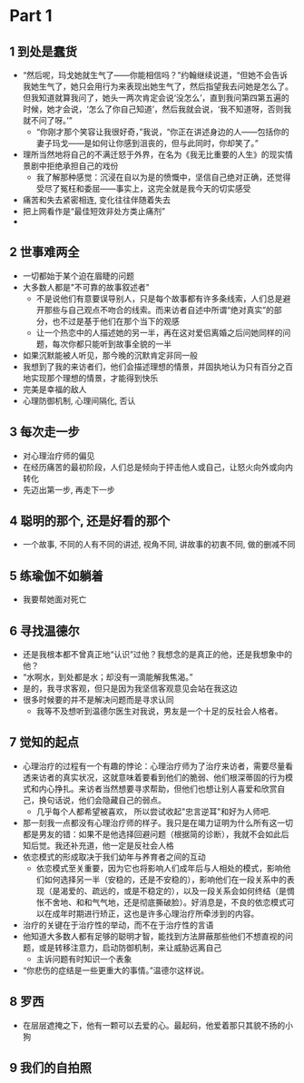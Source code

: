 # Part 1
## 1 到处是蠢货
- “然后呢，玛戈她就生气了——你能相信吗？”约翰继续说道，“但她不会告诉我她生气了，她只会用行为来表现出她生气了，然后指望我去问她是怎么了。但我知道就算我问了，她头一两次肯定会说‘没怎么’，直到我问第四第五遍的时候，她才会说，‘怎么了你自己知道’，然后我就会说，‘我不知道呀，否则我就不问了呀。’”
    - “你刚才那个笑容让我很好奇，”我说，“你正在讲述身边的人——包括你的妻子玛戈——是如何让你感到沮丧的，但与此同时，你却笑了。”
- 理所当然地将自己的不满迁怒于外界，在名为《我无比重要的人生》的现实情景剧中拒绝承担自己的戏份
    - 我了解那种感觉：沉浸在自以为是的愤慨中，坚信自己绝对正确，还觉得受尽了冤枉和委屈——事实上，这完全就是我今天的切实感受
- 痛苦和失去紧密相连, 变化往往伴随着失去
- 把上网看作是“最佳短效非处方类止痛剂”
- 
## 2 世事难两全
- 一切都始于某个迫在眉睫的问题
- 大多数人都是"不可靠的故事叙述者"
    - 不是说他们有意要误导别人，只是每个故事都有许多条线索，人们总是避开那些与自己观点不吻合的线索。而来访者自述中所谓“绝对真实”的部分，也不过是基于他们在那个当下的观感
    - 让一个热恋中的人描述她的另一半，再在这对爱侣离婚之后问她同样的问题，每次你都只能听到故事全貌的一半
- 如果沉默能被人听见，那今晚的沉默肯定非同一般
- 我想到了我的来访者们，他们会描述理想的情景，并固执地认为只有百分之百地实现那个理想的情景，才能得到快乐
- 完美是幸福的敌人
- 心理防御机制, 心理间隔化, 否认

## 3 每次走一步
- 对心理治疗师的偏见
- 在经历痛苦的最初阶段，人们总是倾向于抨击他人或自己，让怒火向外或向内转化
- 先迈出第一步, 再走下一步

## 4 聪明的那个, 还是好看的那个
- 一个故事, 不同的人有不同的讲述, 视角不同, 讲故事的初衷不同, 做的删减不同

## 5 练瑜伽不如躺着
- 我要帮她面对死亡

## 6 寻找温德尔
- 还是我根本都不曾真正地“认识”过他？我想念的是真正的他，还是我想象中的他？
- “水啊水，到处都是水；却没有一滴能解我焦渴。”
- 是的，我寻求客观，但只是因为我坚信客观意见会站在我这边
- 很多时候要的并不是解决问题而是寻求认同
    - 我等不及想听到温德尔医生对我说，男友是一个十足的反社会人格者。

## 7 觉知的起点
- 心理治疗的过程有一个有趣的悖论：心理治疗师为了治疗来访者，需要尽量看透来访者的真实状况，这就意味着要看到他们的脆弱、他们根深蒂固的行为模式和内心挣扎。来访者当然想要寻求帮助，但他们也想让别人喜爱和欣赏自己，换句话说，他们会隐藏自己的弱点。
    - 几乎每个人都希望被喜欢， 所以尝试收起"忠言逆耳"和好为人师吧.
- 那一刻我一点都没有心理治疗师的样子。我只是在竭力证明为什么所有这一切都是男友的错：如果不是他选择回避问题（根据简的诊断），我就不会如此后知后觉。我还补充道，他一定是反社会人格
- 依恋模式的形成取决于我们幼年与养育者之间的互动
    - 依恋模式至关重要，因为它也将影响人们成年后与人相处的模式，影响他们如何选择另一半（安稳的，还是不安稳的），影响他们在一段关系中的表现（是渴爱的、疏远的，或是不稳定的），以及一段关系会如何终结（是惆怅不舍地、和和气气地，还是彻底撕破脸）。好消息是，不良的依恋模式可以在成年时期进行矫正，这也是许多心理治疗所牵涉到的内容。
- 治疗的关键在于治疗性的举动，而不在于治疗性的言语
- 他知道大多数人都有足够的聪明才智，能找到方法屏蔽那些他们不想直视的问题，或是转移注意力，启动防御机制，来让威胁远离自己
    - 主诉问题有时知识一个表象
- “你悲伤的症结是一些更重大的事情。”温德尔这样说。

## 8 罗西
- 在层层遮掩之下，他有一颗可以去爱的心。最起码，他爱着那只其貌不扬的小狗

## 9 我们的自拍照



